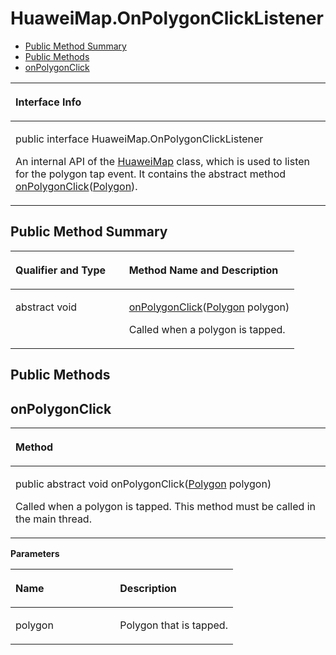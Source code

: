# HuaweiMap.OnPolygonClickListener<a name="EN-US_TOPIC_0000001145860947"></a>

-   [Public Method Summary](#section460124143318)
-   [Public Methods](#section165316915556)
-   [onPolygonClick](#section101721911558)


<a name="table4582mcpsimp"></a>
<table><thead align="left"><tr id="row4586mcpsimp"><th class="cellrowborder" valign="top" width="100%" id="mcps1.1.2.1.1"><p id="p4588mcpsimp"><a name="p4588mcpsimp"></a><a name="p4588mcpsimp"></a>Interface Info</p>
</th>
</tr>
</thead>
<tbody><tr id="row4589mcpsimp"><td class="cellrowborder" valign="top" width="100%" headers="mcps1.1.2.1.1 "><p id="p132691818142613"><a name="p132691818142613"></a><a name="p132691818142613"></a>public interface HuaweiMap.OnPolygonClickListener</p>
<p id="p4591mcpsimp"><a name="p4591mcpsimp"></a><a name="p4591mcpsimp"></a>An internal API of the <a href="huaweimap.md">HuaweiMap</a> class, which is used to listen for the polygon tap event. It contains the abstract method <a href="#section101721911558">onPolygonClick</a>(<a href="polygon.md">Polygon</a>).</p>
</td>
</tr>
</tbody>
</table>

## Public Method Summary<a name="section460124143318"></a>

<a name="table4597mcpsimp"></a>
<table><thead align="left"><tr id="row4602mcpsimp"><th class="cellrowborder" valign="top" width="40%" id="mcps1.1.3.1.1"><p id="p4604mcpsimp"><a name="p4604mcpsimp"></a><a name="p4604mcpsimp"></a>Qualifier and Type</p>
</th>
<th class="cellrowborder" valign="top" width="60%" id="mcps1.1.3.1.2"><p id="p4606mcpsimp"><a name="p4606mcpsimp"></a><a name="p4606mcpsimp"></a>Method Name and Description</p>
</th>
</tr>
</thead>
<tbody><tr id="row4607mcpsimp"><td class="cellrowborder" valign="top" width="40%" headers="mcps1.1.3.1.1 "><p id="p4609mcpsimp"><a name="p4609mcpsimp"></a><a name="p4609mcpsimp"></a>abstract void</p>
</td>
<td class="cellrowborder" valign="top" width="60%" headers="mcps1.1.3.1.2 "><p id="p4611mcpsimp"><a name="p4611mcpsimp"></a><a name="p4611mcpsimp"></a><a href="#section101721911558">onPolygonClick</a>(<a href="polygon.md">Polygon</a> polygon)</p>
<p id="p194027211167"><a name="p194027211167"></a><a name="p194027211167"></a>Called when a polygon is tapped.</p>
</td>
</tr>
</tbody>
</table>

## Public Methods<a name="section165316915556"></a>

## onPolygonClick<a name="section101721911558"></a>

<a name="table4614mcpsimp"></a>
<table><thead align="left"><tr id="row4618mcpsimp"><th class="cellrowborder" valign="top" width="100%" id="mcps1.1.2.1.1"><p id="p4620mcpsimp"><a name="p4620mcpsimp"></a><a name="p4620mcpsimp"></a>Method</p>
</th>
</tr>
</thead>
<tbody><tr id="row4621mcpsimp"><td class="cellrowborder" valign="top" width="100%" headers="mcps1.1.2.1.1 "><p id="p4623mcpsimp"><a name="p4623mcpsimp"></a><a name="p4623mcpsimp"></a>public abstract void onPolygonClick(<a href="polygon.md">Polygon</a> polygon)</p>
<p id="p4626mcpsimp"><a name="p4626mcpsimp"></a><a name="p4626mcpsimp"></a>Called when a polygon is tapped. This method must be called in the main thread.</p>
</td>
</tr>
</tbody>
</table>

**Parameters**

<a name="table4629mcpsimp"></a>
<table><thead align="left"><tr id="row4634mcpsimp"><th class="cellrowborder" valign="top" width="47%" id="mcps1.1.3.1.1"><p id="p4636mcpsimp"><a name="p4636mcpsimp"></a><a name="p4636mcpsimp"></a>Name</p>
</th>
<th class="cellrowborder" valign="top" width="53%" id="mcps1.1.3.1.2"><p id="p4638mcpsimp"><a name="p4638mcpsimp"></a><a name="p4638mcpsimp"></a>Description</p>
</th>
</tr>
</thead>
<tbody><tr id="row4639mcpsimp"><td class="cellrowborder" valign="top" width="47%" headers="mcps1.1.3.1.1 "><p id="p4641mcpsimp"><a name="p4641mcpsimp"></a><a name="p4641mcpsimp"></a>polygon</p>
</td>
<td class="cellrowborder" valign="top" width="53%" headers="mcps1.1.3.1.2 "><p id="p4643mcpsimp"><a name="p4643mcpsimp"></a><a name="p4643mcpsimp"></a>Polygon that is tapped.</p>
</td>
</tr>
</tbody>
</table>

